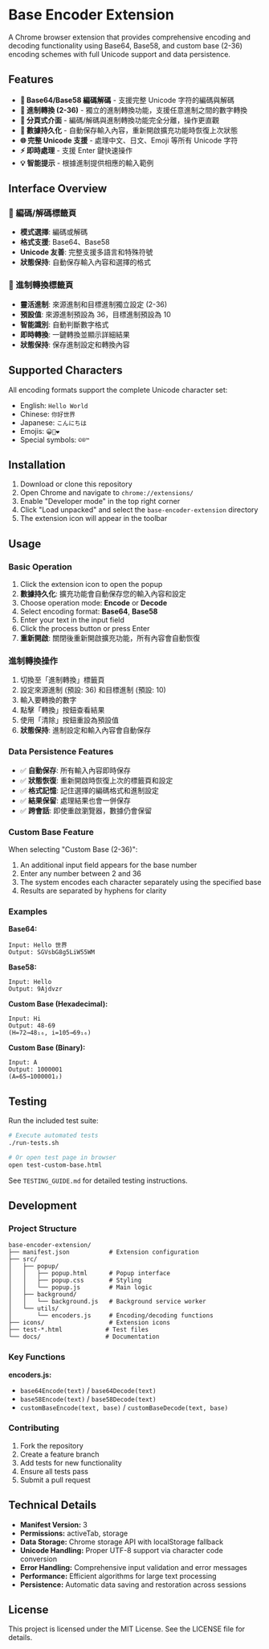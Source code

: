 # Base Encoder Extension

A Chrome browser extension that provides comprehensive encoding and decoding functionality using Base64, Base58, and custom base (2-36) encoding schemes with full Unicode support and data persistence.

## Features

- **📝 Base64/Base58 編碼解碼** - 支援完整 Unicode 字符的編碼與解碼
- **🔢 進制轉換 (2-36)** - 獨立的進制轉換功能，支援任意進制之間的數字轉換
- **🎯 分頁式介面** - 編碼/解碼與進制轉換功能完全分離，操作更直觀
- **💾 數據持久化** - 自動保存輸入內容，重新開啟擴充功能時恢復上次狀態
- **🌐 完整 Unicode 支援** - 處理中文、日文、Emoji 等所有 Unicode 字符
- **⚡ 即時處理** - 支援 Enter 鍵快速操作
- **💡 智能提示** - 根據進制提供相應的輸入範例

## Interface Overview

### 📱 編碼/解碼標籤頁
- **模式選擇**: 編碼或解碼
- **格式支援**: Base64、Base58
- **Unicode 友善**: 完整支援多語言和特殊符號
- **狀態保持**: 自動保存輸入內容和選擇的格式

### 🔢 進制轉換標籤頁  
- **靈活進制**: 來源進制和目標進制獨立設定 (2-36)
- **預設值**: 來源進制預設為 36，目標進制預設為 10
- **智能識別**: 自動判斷數字格式
- **即時轉換**: 一鍵轉換並顯示詳細結果
- **狀態保持**: 保存進制設定和轉換內容

## Supported Characters

All encoding formats support the complete Unicode character set:
- English: `Hello World`
- Chinese: `你好世界`
- Japanese: `こんにちは`
- Emojis: `😀🌟❤️`
- Special symbols: `©®™`

## Installation

1. Download or clone this repository
2. Open Chrome and navigate to `chrome://extensions/`
3. Enable "Developer mode" in the top right corner
4. Click "Load unpacked" and select the `base-encoder-extension` directory
5. The extension icon will appear in the toolbar

## Usage

### Basic Operation
1. Click the extension icon to open the popup
2. **數據持久化**: 擴充功能會自動保存您的輸入內容和設定
3. Choose operation mode: **Encode** or **Decode**
4. Select encoding format: **Base64**, **Base58**
5. Enter your text in the input field
6. Click the process button or press Enter
7. **重新開啟**: 關閉後重新開啟擴充功能，所有內容會自動恢復

### 進制轉換操作
1. 切換至「進制轉換」標籤頁
2. 設定來源進制 (預設: 36) 和目標進制 (預設: 10)
3. 輸入要轉換的數字
4. 點擊「轉換」按鈕查看結果
5. 使用「清除」按鈕重設為預設值
6. **狀態保持**: 進制設定和輸入內容會自動保存

### Data Persistence Features
- ✅ **自動保存**: 所有輸入內容即時保存
- ✅ **狀態恢復**: 重新開啟時恢復上次的標籤頁和設定
- ✅ **格式記憶**: 記住選擇的編碼格式和進制設定
- ✅ **結果保留**: 處理結果也會一併保存
- ✅ **跨會話**: 即使重啟瀏覽器，數據仍會保留

### Custom Base Feature
When selecting "Custom Base (2-36)":
1. An additional input field appears for the base number
2. Enter any number between 2 and 36
3. The system encodes each character separately using the specified base
4. Results are separated by hyphens for clarity

### Examples

**Base64:**
```
Input: Hello 世界
Output: SGVsbG8g5LiW55WM
```

**Base58:**
```
Input: Hello
Output: 9Ajdvzr
```

**Custom Base (Hexadecimal):**
```
Input: Hi
Output: 48-69
(H=72→48₁₆, i=105→69₁₆)
```

**Custom Base (Binary):**
```
Input: A
Output: 1000001
(A=65→1000001₂)
```

## Testing

Run the included test suite:
```bash
# Execute automated tests
./run-tests.sh

# Or open test page in browser
open test-custom-base.html
```

See `TESTING_GUIDE.md` for detailed testing instructions.

## Development

### Project Structure
```
base-encoder-extension/
├── manifest.json           # Extension configuration
├── src/
│   ├── popup/
│   │   ├── popup.html      # Popup interface
│   │   ├── popup.css       # Styling
│   │   └── popup.js        # Main logic
│   ├── background/
│   │   └── background.js   # Background service worker
│   └── utils/
│       └── encoders.js     # Encoding/decoding functions
├── icons/                  # Extension icons
├── test-*.html            # Test files
└── docs/                  # Documentation
```

### Key Functions

**encoders.js:**
- `base64Encode(text)` / `base64Decode(text)`
- `base58Encode(text)` / `base58Decode(text)`  
- `customBaseEncode(text, base)` / `customBaseDecode(text, base)`

### Contributing

1. Fork the repository
2. Create a feature branch
3. Add tests for new functionality
4. Ensure all tests pass
5. Submit a pull request

## Technical Details

- **Manifest Version:** 3
- **Permissions:** activeTab, storage
- **Data Storage:** Chrome storage API with localStorage fallback
- **Unicode Handling:** Proper UTF-8 support via character code conversion
- **Error Handling:** Comprehensive input validation and error messages
- **Performance:** Efficient algorithms for large text processing
- **Persistence:** Automatic data saving and restoration across sessions

## License

This project is licensed under the MIT License. See the LICENSE file for details.